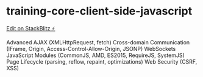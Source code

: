 # training-core-client-side-javascript

[Edit on StackBlitz ⚡️](https://stackblitz.com/edit/training-core-client-side-javascript)

Advanced
  AJAX (XMLHttpRequest, fetch)
  Cross-domain Communication (IFrame, Origin, Access-Control-Allow-Origin, JSONP)
  WebSockets
  JavaScript Modules (CommonJS, AMD, ES2015, RequireJS, SystemJS)
  Page Lifecycle (parsing, reflow, repaint, optimizations)
  Web Security (CSRF, XSS)
